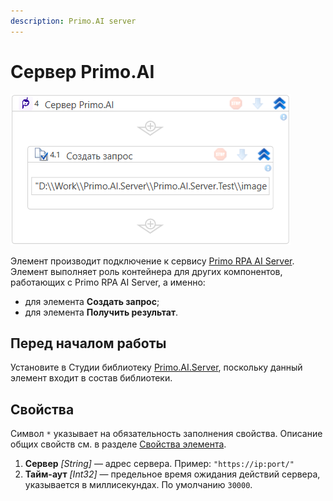 ```yaml
---
description: Primo.AI server
---
```


# Сервер Primo.AI

![](<../../../.gitbook/assets1/windows_items/WFAttachPrimoAIServer.png>)

Элемент производит подключение к сервису [Primo RPA AI Server](https://docs.primo-rpa.ru/primo-rpa/primo-rpa-ai-server/common). Элемент выполняет роль контейнера для других компонентов, работающих с Primo RPA AI Server, а именно:
* для элемента **Создать запрос**;
* для элемента **Получить результат**.

## Перед началом работы

Установите в Студии библиотеку [Primo.AI.Server](https://docs.primo-rpa.ru/primo-rpa/g_elements/el_extra/ai_server), поскольку данный элемент входит в состав библиотеки.


## Свойства
Символ `*` указывает на обязательность заполнения свойства. Описание общих свойств см. в разделе [Свойства элемента](https://docs.primo-rpa.ru/primo-rpa/primo-studio/process/elements#svoistva-elementa).

1. **Сервер** *[String]* — адрес сервера. Пример: `"https://ip:port/"`
2. **Тайм-аут** *[Int32]* — предельное время ожидания действий сервера, указывается в миллисекундах. По умолчанию `30000`. 
